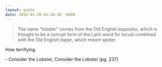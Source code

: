 ```yaml
---
layout: quote
date: 2018-01-28 01:26:38 -0800
---
```


> The name "lobster" comes from the Old English _loppestre_, which is thought to be a corrupt form of the Latin word for locust combined with the Old English _loppe_, which meant spider.

How terrifying.

\- Consider the Lobster, Consider the Lobster (pg. 237)
